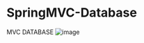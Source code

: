 # SpringMVC-Database
MVC DATABASE
![image](https://user-images.githubusercontent.com/70925568/104709879-ffc4ff00-5751-11eb-9db0-b60b9732a9ac.png)
